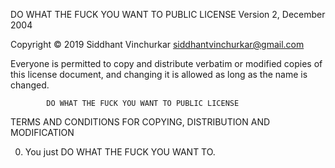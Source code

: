    DO WHAT THE FUCK YOU WANT TO PUBLIC LICENSE 
                    Version 2, December 2004 

 Copyright © 2019 Siddhant Vinchurkar <siddhantvinchurkar@gmail.com> 

 Everyone is permitted to copy and distribute verbatim or modified 
 copies of this license document, and changing it is allowed as long 
 as the name is changed. 

            DO WHAT THE FUCK YOU WANT TO PUBLIC LICENSE 
   TERMS AND CONDITIONS FOR COPYING, DISTRIBUTION AND MODIFICATION 

  0. You just DO WHAT THE FUCK YOU WANT TO.
